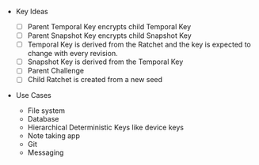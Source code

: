 - Key Ideas

  - [ ] Parent Temporal Key encrypts child Temporal Key
  - [ ] Parent Snapshot Key encrypts child Snapshot Key
  - [ ] Temporal Key is derived from the Ratchet and the key is expected to change with every revision.
  - [ ] Snapshot Key is derived from the Temporal Key
  - [ ] Parent Challenge
  - [ ] Child Ratchet is created from a new seed

- Use Cases
  - File system
  - Database
  - Hierarchical Deterministic Keys like device keys
  - Note taking app
  - Git
  - Messaging
